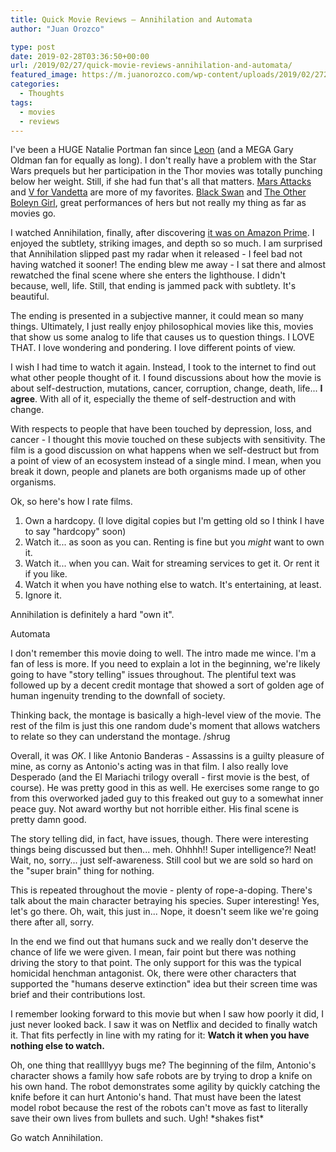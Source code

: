 ```yaml
---
title: Quick Movie Reviews – Annihilation and Automata
author: "Juan Orozco"

type: post
date: 2019-02-28T03:36:50+00:00
url: /2019/02/27/quick-movie-reviews-annihilation-and-automata/
featured_image: https://m.juanorozco.com/wp-content/uploads/2019/02/27222237/annihilation.jpeg
categories:
  - Thoughts
tags:
  - movies
  - reviews
---
```


I've been a HUGE Natalie Portman fan since [Leon][1] (and a MEGA Gary Oldman fan for equally as long). I don't really have a problem with the Star Wars prequels but her participation in the Thor movies was totally punching below her weight. Still, if she had fun that's all that matters. [Mars Attacks][2] and [V for Vandetta][3] are more of my favorites. [Black Swan][4] and [The Other Boleyn Girl][5], great performances of hers but not really my thing as far as movies go.

I watched Annihilation, finally, after discovering [it was on Amazon Prime][6]. I enjoyed the subtlety, striking images, and depth so so much. I am surprised that Annihilation slipped past my radar when it released - I feel bad not having watched it sooner! The ending blew me away - I sat there and almost rewatched the final scene where she enters the lighthouse. I didn't because, well, life. Still, that ending is jammed pack with subtlety. It's beautiful.

The ending is presented in a subjective manner, it could mean so many things. Ultimately, I just really enjoy philosophical movies like this, movies that show us some analog to life that causes us to question things. I LOVE THAT. I love wondering and pondering. I love different points of view.

I wish I had time to watch it again. Instead, I took to the internet to find out what other people thought of it. I found discussions about how the movie is about self-destruction, mutations, cancer, corruption, change, death, life... **I agree**. With all of it, especially the theme of self-destruction and with change.

With respects to people that have been touched by depression, loss, and cancer - I thought this movie touched on these subjects with sensitivity. The film is a good discussion on what happens when we self-destruct but from a point of view of an ecosystem instead of a single mind. I mean, when you break it down, people and planets are both organisms made up of other organisms.

Ok, so here's how I rate films.

1. Own a hardcopy. (I love digital copies but I'm getting old so I think I have to say "hardcopy" soon)
2. Watch it... as soon as you can. Renting is fine but you _might_ want to own it.
3. Watch it... when you can. Wait for streaming services to get it. Or rent it if you like.
4. Watch it when you have nothing else to watch. It's entertaining, at least.
5. Ignore it.

Annihilation is definitely a hard "own it".

<div class="wp-block-cover has-background-dim" style="background-image:url(https://m.juanorozco.com/wp-content/uploads/2019/02/27222240/automata.jpeg)">
  <p class="wp-block-cover-text">
    Automata
  </p>
</div>

I don't remember this movie doing to well. The intro made me wince. I'm a fan of less is more. If you need to explain a lot in the beginning, we're likely going to have "story telling" issues throughout. The plentiful text was followed up by a decent credit montage that showed a sort of golden age of human ingenuity trending to the downfall of society.

Thinking back, the montage is basically a high-level view of the movie. The rest of the film is just this one random dude's moment that allows watchers to relate so they can understand the montage. /shrug

Overall, it was _OK_. I like Antonio Banderas - Assassins is a guilty pleasure of mine, as corny as Antonio's acting was in that film. I also really love Desperado (and the El Mariachi trilogy overall - first movie is the best, of course). He was pretty good in this as well. He exercises some range to go from this overworked jaded guy to this freaked out guy to a somewhat inner peace guy. Not award worthy but not horrible either. His final scene is pretty damn good.

The story telling did, in fact, have issues, though. There were interesting things being discussed but then... meh. Ohhhh!! Super intelligence?! Neat! Wait, no, sorry... just self-awareness. Still cool but we are sold so hard on the "super brain" thing for nothing.

This is repeated throughout the movie - plenty of rope-a-doping. There's talk about the main character betraying his species. Super interesting! Yes, let's go there. Oh, wait, this just in... Nope, it doesn't seem like we're going there after all, sorry.

In the end we find out that humans suck and we really don't deserve the chance of life we were given. I mean, fair point but there was nothing driving the story to that point. The only support for this was the typical homicidal henchman antagonist. Ok, there were other characters that supported the "humans deserve extinction" idea but their screen time was brief and their contributions lost.

I remember looking forward to this movie but when I saw how poorly it did, I just never looked back. I saw it was on Netflix and decided to finally watch it. That fits perfectly in line with my rating for it: **Watch it when you have nothing else to watch.**

Oh, one thing that reallllyyy bugs me? The beginning of the film, Antonio's character shows a family how safe robots are by trying to drop a knife on his own hand. The robot demonstrates some agility by quickly catching the knife before it can hurt Antonio's hand. That must have been the latest model robot because the rest of the robots can't move as fast to literally save their own lives from bullets and such. Ugh! \*shakes fist\*

Go watch Annihilation.

[1]: https://www.imdb.com/title/tt0110413/
[2]: https://en.wikipedia.org/wiki/Mars_Attacks!
[3]: https://en.wikipedia.org/wiki/V_for_Vendetta_(film)
[4]: https://en.wikipedia.org/wiki/Black_Swan_(film)
[5]: https://en.wikipedia.org/wiki/The_Other_Boleyn_Girl_(2008_film)
[6]: https://www.amazon.com/Annihilation-Natalie-Portman/dp/B079Z18D2Z/
